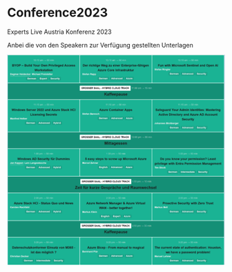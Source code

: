 # Conference2023
Experts Live Austria Konferenz 2023

Anbei die von den Speakern zur Verfügung gestellten Unterlagen


![Agenda](/ELATAgenda2023.PNG)